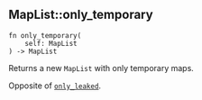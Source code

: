 ## MapList::only_temporary

```rhai
fn only_temporary(
    self: MapList
) -> MapList
```

Returns a new `MapList` with only temporary maps.

Opposite of [`only_leaked`](./only_leaked.md).
